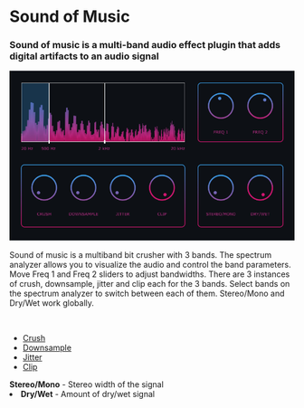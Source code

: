 <h1>Sound of Music</h2>

<h3>Sound of music is a multi-band audio effect plugin that adds digital artifacts to an audio signal</h3>

<img src="Screenshot.png" width="800">

<br>

<p>
    Sound of music is a multiband bit crusher with 3 bands. The spectrum analyzer allows you to
    visualize the audio and control the band parameters. Move Freq 1 and Freq 2 sliders to adjust bandwidths. There
    are 3 instances of crush, downsample, jitter and clip each for the 3 bands. Select bands on the spectrum
    analyzer to switch between each of them. Stereo/Mono and Dry/Wet work globally.
</p>
<br>
<ul>
    <li>
        <a href="https://en.wikipedia.org/wiki/Bitcrusher">Crush</a>
    </li>
    <li>
        <a href="https://en.wikipedia.org/wiki/Bitcrusher">Downsample</a>
    </li>
    <li>
        <a href="https://headfonics.com/what-is-jitter-in-audio/">Jitter</a>
    </li>
    <li>
        <a href="https://humbuckersoup.com/soft-clipping-vs-hard-clipping-difference/">Clip</a>
    </li>
</ul>
        <b>Stereo/Mono</b> - Stereo width of the signal
    </li>
    <li>
        <b>Dry/Wet</b> - Amount of dry/wet signal
    </li>
</ul>
